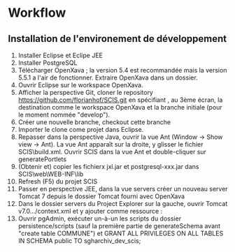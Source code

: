 Workflow
==============
Installation de l'environement de développement
-------------------
1. Installer Eclipse et Eclipe JEE
2. Installer PostgreSQL
2. Télécharger OpenXava ; la version 5.4 est recommandée mais la version 5.5.1 a l'air de fonctionner. Extraire OpenXava dans un dossier.
3. Ouvrir Eclipse sur le workspace OpenXava.
4. Afficher la perspective Git, cloner le repository https://github.com/florianhof/SCIS.git en spécifiant , au 3ème écran, la destination comme le workspace OpenXava et la branche initiale (pour le moment nommée "develop").
5. Créer une nouvelle branche, checkout cette branche
6. Importer le clone come projet dans Eclipse.
7. Repasser dans la perspective Java, ouvrir la vue Ant (Window -> Show view -> Ant). La vue Ant apparaît sur la droite, y glisser le fichier SCIS\build.xml. Ouvrir SCIS dans la vue Ant et double-cliquer sur generatePortlets
8. (Obtenir et) copier les fichierx jxl.jar et postgresql-xxx.jar dans SCIS\web\WEB-INF\lib
9. Refresh (F5) du projet SCIS
10. Passer en perspective JEE, dans la vue servers créer un nouveau server Tomcat 7 depuis le dossier Tomcat fourni avec OpenXava
11. Dans le dossier servers du Project Explorer sur la gauche, ouvrir Tomcat v7.0.../context.xml et y ajouter comme ressource :
<Resource 
          name="jdbc/SCISDS" 
          auth="Container" 
          type="javax.sql.DataSource"
          driverClassName="org.postgresql.Driver"
          org.hibernate.dialect="org.hibernate.dialect.PostgreSQLDialect"
          maxActive="20" maxIdle="5" maxWait="10000"
          url="jdbc:postgresql://localhost/sgharchiv"
          username="sgharchiv_dev_scis" password="Merci5mitmachen" 
    />
12. Ouvrir pgAdmin, exécuter un-à-un les scripts du dossier persistence/scripts (sauf la première partie de generateSchema avant "create table COMMUNE") et 
GRANT ALL PRIVILEGES ON ALL TABLES IN SCHEMA public TO sgharchiv_dev_scis;